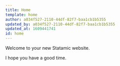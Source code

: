```yaml
---
title: Home
template: home
author: a034f527-2110-44df-82f7-baa1cb1b5355
updated_by: a034f527-2110-44df-82f7-baa1cb1b5355
updated_at: 1609441741
id: home
---
```

Welcome to your new Statamic website.

I hope you have a good time.